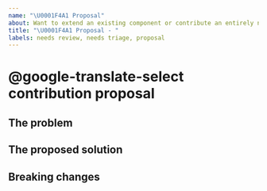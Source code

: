 ```yaml
---
name: "\U0001F4A1 Proposal"
about: Want to extend an existing component or contribute an entirely new one? Send us a proposal
title: "\U0001F4A1 Proposal - "
labels: needs review, needs triage, proposal
---
```


<!--
🎉❤️ Thank you for taking time to contribute to @google-translate-select! ❤️🎉
Please use this template to propose a change you'd like to make to @google-translate-select
-->

# @google-translate-select contribution proposal

## The problem

<!--
Start with the describing the problem you want to solve
-->

## The proposed solution

<!--
Detail the solution you're proposing to the problem above
-->

## Breaking changes

<!--
Are there any breaking changes with this proposal? If so, please detail them here
-->
